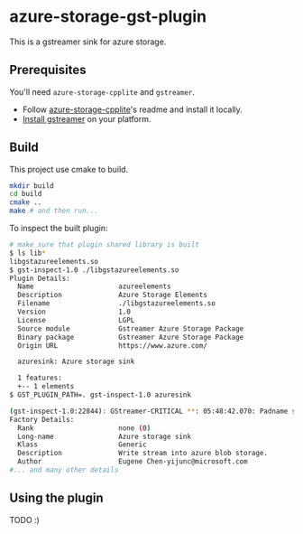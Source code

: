 # azure-storage-gst-plugin

This is a gstreamer sink for azure storage.

## Prerequisites

You'll need `azure-storage-cpplite` and `gstreamer`.

* Follow [azure-storage-cpplite](https://github.com/Azure/azure-storage-cpplite)'s readme and install it locally.
* [Install gstreamer](https://gstreamer.freedesktop.org/documentation/installing/index.html?gi-language=c#) on your platform.

## Build

This project use cmake to build.

```bash
mkdir build
cd build
cmake ..
make # and then run...
```

To inspect the built plugin:

```bash
# make sure that plugin shared library is built
$ ls lib*
libgstazureelements.so
$ gst-inspect-1.0 ./libgstazureelements.so
Plugin Details:
  Name                     azureelements
  Description              Azure Storage Elements
  Filename                 ./libgstazureelements.so
  Version                  1.0
  License                  LGPL
  Source module            Gstreamer Azure Storage Package
  Binary package           Gstreamer Azure Storage Package
  Origin URL               https://www.azure.com/

  azuresink: Azure storage sink

  1 features:
  +-- 1 elements
$ GST_PLUGIN_PATH=. gst-inspect-1.0 azuresink

(gst-inspect-1.0:22844): GStreamer-CRITICAL **: 05:48:42.070: Padname sink is not unique in element (null), not adding
Factory Details:
  Rank                     none (0)
  Long-name                Azure storage sink
  Klass                    Generic
  Description              Write stream into azure blob storage.
  Author                   Eugene Chen-yijunc@microsoft.com
#... and many other details
```

## Using the plugin

TODO :)